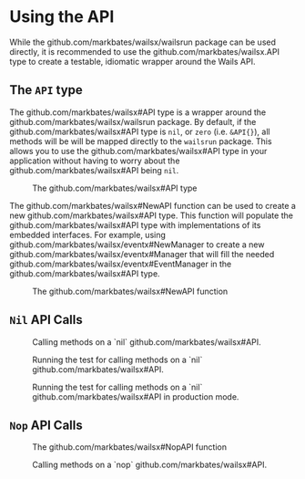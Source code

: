 # Using the API

While the <godoc>github.com/markbates/wailsx/wailsrun</godoc> package can be used directly, it is recommended to use the <godoc>github.com/markbates/wailsx.API</godoc> type to create a testable, idiomatic wrapper around the Wails API.

## The `API` type

The <godoc>github.com/markbates/wailsx#API</godoc> type is a wrapper around the <godoc>github.com/markbates/wailsx/wailsrun</godoc> package. By default, if the <godoc>github.com/markbates/wailsx#API</godoc> type is `nil`, or `zero` (i.e. `&API{}`), all methods will be will be mapped directly to the `wailsrun` package. This allows you to use the <godoc>github.com/markbates/wailsx#API</godoc> type in your application without having to worry about the <godoc>github.com/markbates/wailsx#API</godoc> being `nil`.

<figure id="api-type">

<go doc="-short github.com/markbates/wailsx.API"></go>

<figcaption>The <godoc>github.com/markbates/wailsx#API</godoc> type</figcaption>

</figure>

The <godoc>github.com/markbates/wailsx#NewAPI</godoc> function can be used to create a new <godoc>github.com/markbates/wailsx#API</godoc> type. This function will populate the <godoc>github.com/markbates/wailsx#API</godoc> type with implementations of its embedded interfaces. For example, using <godoc>github.com/markbates/wailsx/eventx#NewManager</godoc> to create a new <godoc>github.com/markbates/wailsx/eventx#Manager</godoc> that will fill the needed <godoc>github.com/markbates/wailsx/eventx#EventManager</godoc> in the <godoc>github.com/markbates/wailsx#API</godoc> type.

<figure id="new-api">

<go doc="-short github.com/markbates/wailsx.NewAPI"></go>

<figcaption>The <godoc>github.com/markbates/wailsx#NewAPI</godoc> function</figcaption>

</figure>

## `Nil` API Calls

<figure id="nil-api-snip">

<code src="doc_test.go" snippet="nil-api"></code>

<figcaption>Calling methods on a `nil` <godoc>github.com/markbates/wailsx#API</godoc>.</figcaption>

</figure>

<figure id="nil-api-test">

<go test="-v -run Test_Nil_API_Call"></go>

<figcaption>Running the test for calling methods on a `nil` <godoc>github.com/markbates/wailsx#API</godoc>.</figcaption>

</figure>

<figure id="nil-api-test-prod">

<go test="-v -run Test_Nil_API_Call -tags wails" exit="1"></go>

<figcaption>Running the test for calling methods on a `nil` <godoc>github.com/markbates/wailsx#API</godoc> in production mode.</figcaption>

</figure>

## `Nop` API Calls

<figure id="nop-api">

<go doc="-short github.com/markbates/wailsx.NopAPI"></go>

<figcaption>The <godoc>github.com/markbates/wailsx#NopAPI</godoc> function</figcaption>

</figure>

<figure id="nop-api-snip">

<code src="doc_test.go" snippet="nop-api"></code>

<figcaption>Calling methods on a `nop` <godoc>github.com/markbates/wailsx#API</godoc>.</figcaption>

</figure>
